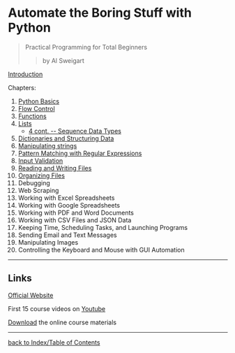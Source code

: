 # Automate the Boring Stuff with Python
> Practical Programming for Total Beginners
>> by Al Sweigart
  
[Introduction](atbswpIntro.md)

Chapters:
1. [Python Basics](atbswp1.md)
2. [Flow Control](atbswp2.md)
3. [Functions](atbswp3.md)
4. [Lists](atbswp4.md)
    - [4 cont. -- Sequence Data Types](atbswp4cont.md)
5. [Dictionaries and Structuring Data](atbswp5.md)
6. [Manipulating strings](atbswp6.md)
7. [Pattern Matching with Regular Expressions](atbswp7.md)
8. [Input Validation](atbswp8.md)
9. [Reading and Writing Files](atbswp9.md)
10. [Organizing Files](atbswp10.md)
11. Debugging
12. Web Scraping
13. Working with Excel Spreadsheets
14. Working with Google Spreadsheets
15. Working with PDF and Word Documents
16. Working with CSV Files and JSON Data
17. Keeping Time, Scheduling Tasks, and Launching Programs
18. Sending Email and Text Messages
19. Manipulating Images
20. Controlling the Keyboard and Mouse with GUI Automation


---
## Links

[Official Website](https://automatetheboringstuff.com/)

First 15 course videos on [Youtube](https://www.youtube.com/watch?v=1F_OgqRuSdI&list=PL0-84-yl1fUnRuXGFe_F7qSH1LEnn9LkW)

[Download](https://www.nostarch.com/download/Automate_the_Boring_Stuff_onlinematerials.zip) the online course materials

---
[back to Index/Table of Contents](index.md)

